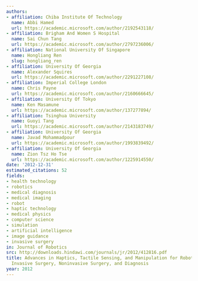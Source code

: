 ```yaml
---
authors:
- affiliation: Chiba Institute Of Technology
  name: Abbi Hamed
  url: https://academic.microsoft.com/author/2192543118/
- affiliation: Brigham And Women S Hospital
  name: Sai Chun Tang
  url: https://academic.microsoft.com/author/2797236006/
- affiliation: National University Of Singapore
  name: Hongliang Ren
  slug: hongliang_ren
- affiliation: University Of Georgia
  name: Alexander Squires
  url: https://academic.microsoft.com/author/2291227108/
- affiliation: Imperial College London
  name: Chris Payne
  url: https://academic.microsoft.com/author/2160666645/
- affiliation: University Of Tokyo
  name: Ken Masamune
  url: https://academic.microsoft.com/author/137277894/
- affiliation: Tsinghua University
  name: Guoyi Tang
  url: https://academic.microsoft.com/author/2143183749/
- affiliation: University Of Georgia
  name: Javad Mohammadpour
  url: https://academic.microsoft.com/author/1993839492/
- affiliation: University Of Georgia
  name: Zion Tsz Ho Tse
  url: https://academic.microsoft.com/author/1225914550/
date: '2012-12-31'
estimated_citations: 52
fields:
- health technology
- robotics
- medical diagnosis
- medical imaging
- robot
- haptic technology
- medical physics
- computer science
- simulation
- artificial intelligence
- image guidance
- invasive surgery
in: Journal of Robotics
src: http://downloads.hindawi.com/journals/jr/2012/412816.pdf
title: Advances in Haptics, Tactile Sensing, and Manipulation for Robot-Assisted Minimally
  Invasive Surgery, Noninvasive Surgery, and Diagnosis
year: 2012
---
```

